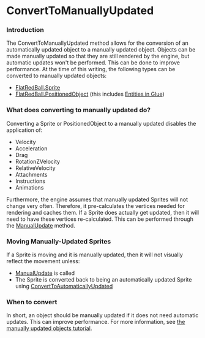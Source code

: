 # ConvertToManuallyUpdated

### Introduction

The ConvertToManuallyUpdated method allows for the conversion of an automatically updated object to a manually updated object. Objects can be made manually updated so that they are still rendered by the engine, but automatic updates won't be performed. This can be done to improve performance. At the time of this writing, the following types can be converted to manually updated objects:

* [FlatRedBall.Sprite](../sprite/)
* [FlatRedBall.PositionedObject](../positionedobject/) (this includes [Entities in Glue](../../../glue-reference/entities/))

### What does converting to manually updated do?

Converting a Sprite or PositionedObject to a manually updated disables the application of:

* Velocity
* Acceleration
* Drag
* RotationZVelocity
* RelativeVelocity
* Attachments
* Instructions
* Animations

Furthermore, the engine assumes that manually updated Sprites will not change very often. Therefore, it pre-calculates the vertices needed for rendering and caches them. If a Sprite does actually get updated, then it will need to have these vertices re-calculated. This can be performed through the [ManualUpdate](../../../frb/docs/index.php) method.

### Moving Manually-Updated Sprites

If a Sprite is moving and it is manually updated, then it will not visually reflect the movement unless:

* [ManualUpdate](../../../frb/docs/index.php) is called
* The Sprite is converted back to being an automatically updated Sprite using [ConvertToAutomaticallyUpdated](../../../frb/docs/index.php)

### When to convert

In short, an object should be manually updated if it does not need automatic updates. This can improve performance. For more information, see [the manually updated objects tutorial](../../../frb/docs/index.php).

